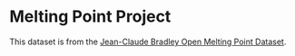 # Melting Point Project

This dataset is from the [Jean-Claude Bradley Open Melting Point Dataset](https://figshare.com/articles/dataset/Jean_Claude_Bradley_Open_Melting_Point_Datset/1031637?file=1503990). 